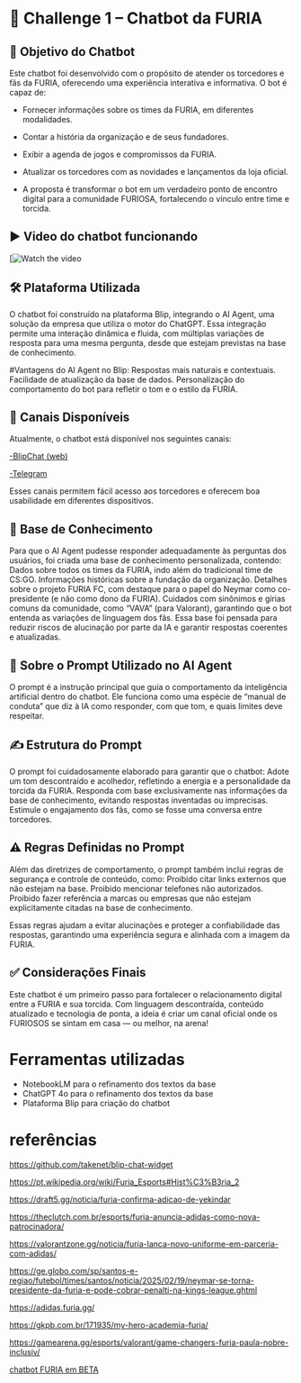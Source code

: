 # 📣 Challenge 1 – Chatbot da FURIA


## 🧠 Objetivo do Chatbot
Este chatbot foi desenvolvido com o propósito de atender os torcedores e fãs da FURIA, oferecendo uma experiência interativa e informativa. O bot é capaz de:

- Fornecer informações sobre os times da FURIA, em diferentes modalidades.
- Contar a história da organização e de seus fundadores.
- Exibir a agenda de jogos e compromissos da FURIA.
- Atualizar os torcedores com as novidades e lançamentos da loja oficial.

- A proposta é transformar o bot em um verdadeiro ponto de encontro digital para a comunidade FURIOSA, fortalecendo o vínculo entre time e torcida.

## ▶️ Video do chatbot funcionando
[![Watch the video](https://youtu.be/aytrLy46hr8?si=5FXn9LnOTxAiEO1K)

## 🛠️ Plataforma Utilizada
O chatbot foi construído na plataforma Blip, integrando o AI Agent, uma solução da empresa que utiliza o motor do ChatGPT. Essa integração permite uma interação dinâmica e fluida, com múltiplas variações de resposta para uma mesma pergunta, desde que estejam previstas na base de conhecimento.

#Vantagens do AI Agent no Blip:
Respostas mais naturais e contextuais.
Facilidade de atualização da base de dados.
Personalização do comportamento do bot para refletir o tom e o estilo da FURIA.

## 💬 Canais Disponíveis
Atualmente, o chatbot está disponível nos seguintes canais:

[-BlipChat (web)](https://lucas-ferreira-do-nascimento-vdc3q.chat.blip.ai/?appKey=ZnVyaW9zYTo4ZjFmYTU5ZS0wODkwLTQ3NTMtODA1ZC1hN2IxZmY4YzNhYTY=&_gl=1*1tu7ws9*_gcl_au*MTY5NTYzNTI0MS4xNzQ2Mzk0OTY2*_ga*MTY5NDg5NjI0My4xNzQ2Mzk0MTkx*_ga_8GVWK8YMGL*czE3NDY0MDg3MjgkbzEwJGcxJHQxNzQ2NDEwOTEwJGoyMyRsMCRoMTg4MDI0MjQ3) 

[-Telegram](https://web.telegram.org/k/#@Lucas_Ferreira_Test_Bot)

Esses canais permitem fácil acesso aos torcedores e oferecem boa usabilidade em diferentes dispositivos.

## 🧾 Base de Conhecimento
Para que o AI Agent pudesse responder adequadamente às perguntas dos usuários, foi criada uma base de conhecimento personalizada, contendo:
Dados sobre todos os times da FURIA, indo além do tradicional time de CS:GO.
Informações históricas sobre a fundação da organização.
Detalhes sobre o projeto FURIA FC, com destaque para o papel do Neymar como co-presidente (e não como dono da FURIA).
Cuidados com sinônimos e gírias comuns da comunidade, como “VAVA” (para Valorant), garantindo que o bot entenda as variações de linguagem dos fãs.
Essa base foi pensada para reduzir riscos de alucinação por parte da IA e garantir respostas coerentes e atualizadas.


## 🧾 Sobre o Prompt Utilizado no AI Agent
O prompt é a instrução principal que guia o comportamento da inteligência artificial dentro do chatbot. Ele funciona como uma espécie de “manual de conduta” que diz à IA como responder, com que tom, e quais limites deve respeitar.

## ✍️ Estrutura do Prompt
O prompt foi cuidadosamente elaborado para garantir que o chatbot:
Adote um tom descontraído e acolhedor, refletindo a energia e a personalidade da torcida da FURIA.
Responda com base exclusivamente nas informações da base de conhecimento, evitando respostas inventadas ou imprecisas.
Estimule o engajamento dos fãs, como se fosse uma conversa entre torcedores.

## ⚠️ Regras Definidas no Prompt
Além das diretrizes de comportamento, o prompt também inclui regras de segurança e controle de conteúdo, como:
Proibido citar links externos que não estejam na base.
Proibido mencionar telefones não autorizados.
Proibido fazer referência a marcas ou empresas que não estejam explicitamente citadas na base de conhecimento.

Essas regras ajudam a evitar alucinações e proteger a confiabilidade das respostas, garantindo uma experiência segura e alinhada com a imagem da FURIA.

## ✅ Considerações Finais
Este chatbot é um primeiro passo para fortalecer o relacionamento digital entre a FURIA e sua torcida. Com linguagem descontraída, conteúdo atualizado e tecnologia de ponta, a ideia é criar um canal oficial onde os FURIOSOS se sintam em casa — ou melhor, na arena!



# Ferramentas utilizadas
- NotebookLM para o refinamento dos textos da base
- ChatGPT 4o para o refinamento dos textos da base
- Plataforma Blip para criação do chatbot

# referências
https://github.com/takenet/blip-chat-widget

https://pt.wikipedia.org/wiki/Furia_Esports#Hist%C3%B3ria_2

https://draft5.gg/noticia/furia-confirma-adicao-de-yekindar

https://theclutch.com.br/esports/furia-anuncia-adidas-como-nova-patrocinadora/

https://valorantzone.gg/noticia/furia-lanca-novo-uniforme-em-parceria-com-adidas/

https://ge.globo.com/sp/santos-e-regiao/futebol/times/santos/noticia/2025/02/19/neymar-se-torna-presidente-da-furia-e-pode-cobrar-penalti-na-kings-league.ghtml

https://adidas.furia.gg/

https://gkpb.com.br/171935/my-hero-academia-furia/

https://gamearena.gg/esports/valorant/game-changers-furia-paula-nobre-inclusiv/

[chatbot FURIA em BETA](https://wa.me/5511993404466)
